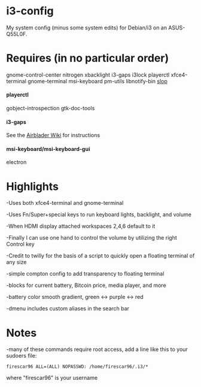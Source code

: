i3-config
=========

My system config (minus some system edits) for Debian/i3 on an ASUS-Q55L0F.

Requires (in no particular order)
========

gnome-control-center
nitrogen
xbacklight
i3-gaps
i3lock
playerctl
xfce4-terminal
gnome-terminal
msi-keyboard
pm-utils
libnotify-bin
[slop](https://github.com/naelstrof/slop)

#### playerctl
gobject-introspection
gtk-doc-tools

#### i3-gaps
See the [Airblader Wiki](https://github.com/Airblader/i3/wiki/Compiling-&-Installing) for instructions

#### msi-keyboard/msi-keyboard-gui
electron

Highlights
==========
-Uses both xfce4-terminal and gnome-terminal

-Uses Fn/Super+special keys to run keyboard lights, backlight, and volume

-When HDMI display attached workspaces 2,4,6 default to it

-Finally I can use one hand to control the volume by utilizing the right Control key

-Credit to twilly for the basis of a script to quickly open a floating terminal of any size

-simple compton config to add transparency to floating terminal

-blocks for current battery, Bitcoin price, media player, and more

-battery color smooth gradient, green <-> purple <-> red

-dmenu includes custom aliases in the search bar

Notes
====
-many of these commands require root access, add a line like this to your sudoers file:

    firescar96 ALL=(ALL) NOPASSWD: /home/firescar96/.i3/*

where "firescar96" is your username

